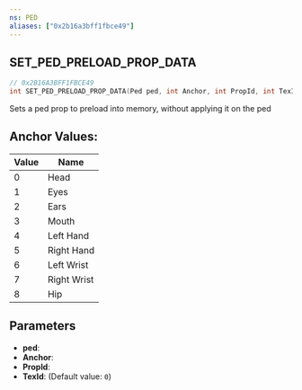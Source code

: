 ```yaml
---
ns: PED
aliases: ["0x2b16a3bff1fbce49"]
---
```

## SET_PED_PRELOAD_PROP_DATA

```c
// 0x2B16A3BFF1FBCE49
int SET_PED_PRELOAD_PROP_DATA(Ped ped, int Anchor, int PropId, int TexId);
```

Sets a ped prop to preload into memory, without applying it on the ped

## Anchor Values:
| Value | Name |
| --- | --- |
| 0 | Head |
| 1 | Eyes |
| 2 | Ears |
| 3 | Mouth |
| 4 | Left Hand |
| 5 | Right Hand |
| 6 | Left Wrist |
| 7 | Right Wrist |
| 8 | Hip |


## Parameters
* **ped**: 
* **Anchor**: 
* **PropId**: 
* **TexId**: (Default value: `0`)
